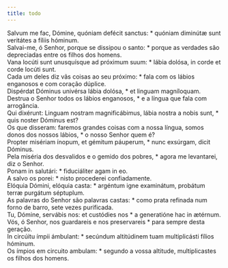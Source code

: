 ```yaml
---
title: todo
---
```

<div class="dropcap text-justify">Salvum me fac, Dómine, quóniam defécit sanctus: * quóniam diminútæ sunt veritátes a fíliis hóminum.</div>
<div class="dropcap text-justify">Salvai-me, ó Senhor, porque se dissipou o santo: * porque as verdades são depreciadas entre os filhos dos homens.</div>
<div class="text-justify">Vana locúti sunt unusquísque ad próximum suum: * lábia dolósa, in corde et corde locúti sunt.</div>
<div class="text-justify">Cada um deles diz vãs coisas ao seu próximo: * fala com os lábios enganosos e com coração dúplice.</div>
<div class="text-justify">Dispérdat Dóminus univérsa lábia dolósa, * et linguam magníloquam.</div>
<div class="text-justify">Destrua o Senhor todos os lábios enganosos, * e a língua que fala com arrogância.</div>
<div class="text-justify">Qui dixérunt: Linguam nostram magnificábimus, lábia nostra a nobis sunt, * quis noster Dóminus est?</div>
<div class="text-justify">Os que disseram: faremos grandes coisas com a nossa língua, somos donos dos nossos lábios, * o nosso Senhor quem é?</div>
<div class="text-justify">Propter misériam ínopum, et gémitum páuperum, * nunc exsúrgam, dicit Dóminus.</div>
<div class="text-justify">Pela miséria dos desvalidos e o gemido dos pobres, * agora me levantarei, diz o Senhor.</div>
<div class="text-justify">Ponam in salutári: * fiduciáliter agam in eo.</div>
<div class="text-justify">A salvo os porei: * nisto procederei confiadamente.</div>
<div class="text-justify">Elóquia Dómini, elóquia casta: * argéntum igne examinátum, probátum terræ purgátum séptuplum.</div>
<div class="text-justify">As palavras do Senhor são palavras castas: * como prata refinada num forno de barro, sete vezes purificada.</div>
<div class="text-justify">Tu, Dómine, servábis nos: et custódies nos * a generatióne hac in ætérnum.</div>
<div class="text-justify">Vós, ó Senhor, nos guardareis e nos preservareis * para sempre desta geração.</div>
<div class="text-justify">In circúitu ímpii ámbulant: * secúndum altitúdinem tuam multiplicásti fílios hóminum.</div>
<div class="text-justify">Os ímpios em circuito ambulam: * segundo a vossa altitude, multiplicastes os filhos dos homens.</div>